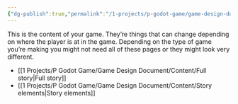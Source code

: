 ```yaml
---
{"dg-publish":true,"permalink":"/1-projects/p-godot-game/game-design-document/content/content/","pinned":true,"created":"2024-04-14T18:04:11.400+02:00","updated":"2024-04-17T18:39:47.228+02:00"}
---
```



This is the content of your game. They’re things that can change depending on where the player is at in the game. Depending on the type of game you’re making you might not need all of these pages or they might look very different.


- [[1 Projects/P Godot Game/Game Design Document/Content/Full story\|Full story]]
- [[1 Projects/P Godot Game/Game Design Document/Content/Story elements\|Story elements]]


